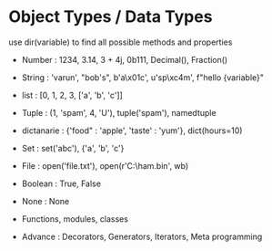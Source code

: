 # Object Types / Data Types

use dir(variable) to find all possible methods and properties

- Number : 1234, 3.14, 3 + 4j, 0b111, Decimal(), Fraction()

- String : 'varun', "bob's", b'a\x01c', u'sp\xc4m', f"hello {variable}"

- list : [0, 1, 2, 3, ['a', 'b', 'c']]

- Tuple : (1, 'spam', 4, 'U'), tuple('spam'), namedtuple

- dictanarie : {'food" : 'apple', 'taste' : 'yum'}, dict(hours=10)

- Set : set('abc'), {'a', 'b', 'c'}

- File : open('file.txt'), open(r'C:\ham.bin', wb)

- Boolean : True, False

- None : None

- Functions, modules, classes

- Advance : Decorators, Generators, Iterators, Meta programming


